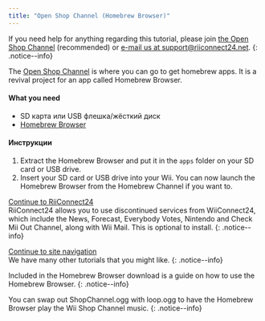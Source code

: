 ```yaml
---
title: "Open Shop Channel (Homebrew Browser)"
---
```


If you need help for anything regarding this tutorial, please join [the Open Shop Channel](https://discord.gg/osc) (recommended) or [e-mail us at support@riiconnect24.net](mailto:support@riiconnect24.net).
{: .notice--info}

The [Open Shop Channel](https://oscwii.org/) is where you can go to get homebrew apps. It is a revival project for an app called Homebrew Browser.

#### What you need
* SD карта или USB флешка/жёсткий диск
* [Homebrew Browser](/assets/files/homebrew_browser_v0.3.9e.zip)

#### Инструкции

1. Extract the Homebrew Browser and put it in the `apps` folder on your SD card or USB drive.
2. Insert your SD card or USB drive into your Wii. You can now launch the Homebrew Browser from the Homebrew Channel if you want to.

[Continue to RiiConnect24](riiconnect24)<br> RiiConnect24 allows you to use discontinued services from WiiConnect24, which include the News, Forecast, Everybody Votes, Nintendo and Check Mii Out Channel, along with Wii Mail. This is optional to install.
{: .notice--info}

[Continue to site navigation](site-navigation)<br> We have many other tutorials that you might like.
{: .notice--info}

Included in the Homebrew Browser download is a guide on how to use the Homebrew Browser.
{: .notice--info}

You can swap out ShopChannel.ogg with loop.ogg to have the Homebrew Browser play the Wii Shop Channel music.
{: .notice--info}
